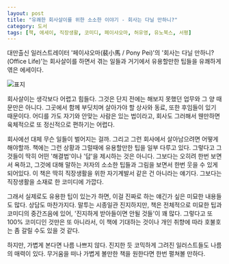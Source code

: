 ```yaml
---
layout: post
title: "유쾌한 회사살이를 위한 소소한 이야기 - 회사는 다닐 만하니?"
category: 도서
tags: [책, 에세이, 직장생활, 코미디, 페이샤오마, 허유영, 유노북스, 서평]
---
```


대만출신 일러스트레이터 '페이샤오마(裴小馬 / Pony Pei)'의
'회사는 다닐 만하니?(Office Life)'는
회사살이를 하면서 겪는 일들과 거기에서 유용할만한 팁들을 유쾌하게 엮은 에세이다.

![표지](https://lh3.googleusercontent.com/VYw0TTe9E1nROOI75FuXsZeFZGIeVQUHhWun0fh0ooFk1WYVW6ILaM8bnYQ7Ko1cn_GbIuguOilUCw=s480)

회사살이는 생각보다 어렵고 힘들다.
그것은 단지 전에는 해보지 못했던 업무와 그 양 때문만은 아니다.
그곳에서 함께 부딧치며 살아가야 할 상사와 동료, 또한 후임들이 있기 때문이다.
어디를 가도 자기와 안맞는 사람은 있는 법이라고,
회사도 그러해서 웬만하면 육체적으로 또 정신적으로 편하기는 어렵다.

회사에선 대체 무슨 일들이 벌어지는 걸까.
그리고 그런 회사에서 살아남으려면 어떻게 해야할까.
책에는 그런 상황과 그럴때에 유용할만한 팁을 일부 다루고 있다.
그렇다고 그것들이 딱히 어떤 '해결법'이나 '답'을 제시하는 것은 아니다.
그보다는 오히려 한번 보면서 욕하고,
그것에 대해 말하는 저자의 소소한 팁들과 그림을 보면서 한번 웃을 수 있게 되어있다.
이 책은 딱히 직장생활을 위한 자기계발서 같은 건 아니라는 얘기다.
그보다는 직장생활을 소재로 한 코미디에 가깝다.

그래서 실제로도 유용한 팁이 있는가 하면,
이걸 진짜로 하는 얘긴가 싶은 미묘한 내용들도 많다.
상담도 마찬가지다.
말투는 시종일관 진지하지만,
책은 전체적으로 미묘한 팁과 코미디의 중간즈음에 있어,
'진지하게 받아들이면 안될 것들'이 꽤 많다.
그렇다고 또 100% 코미디인 것만은 또 아니라서,
이 책에 기대하는 것이나 개인 취향에 따라 호불호는 좀 갈릴 수도 있을 것 같다.

하지만, 가볍게 본다면 나름 나쁘지 않다.
진지한 듯 코믹하게 그려진 일러스트들도 나름의 매력이 있다.
무거움을 떠나 가볍게 볼만한 책을 원한다면 한번 펼쳐볼 만하다.
